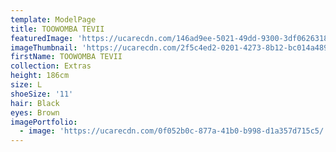 ```yaml
---
template: ModelPage
title: TOOWOMBA TEVII
featuredImage: 'https://ucarecdn.com/146ad9ee-5021-49dd-9300-3df0626318e7/'
imageThumbnail: 'https://ucarecdn.com/2f5c4ed2-0201-4273-8b12-bc014a489f77/'
firstName: TOOWOMBA TEVII
collection: Extras
height: 186cm
size: L
shoeSize: '11'
hair: Black
eyes: Brown
imagePortfolio:
  - image: 'https://ucarecdn.com/0f052b0c-877a-41b0-b998-d1a357d715c5/'
---
```


